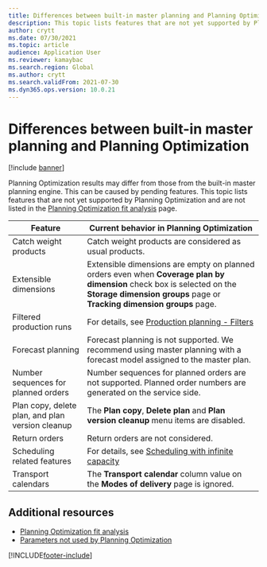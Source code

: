 ```yaml
---
title: Differences between built-in master planning and Planning Optimization
description: This topic lists features that are not yet supported by Planning Optimization and are not listed in the Planning Optimization fit analysis page.
author: crytt
ms.date: 07/30/2021
ms.topic: article
audience: Application User
ms.reviewer: kamaybac
ms.search.region: Global
ms.author: crytt
ms.search.validFrom: 2021-07-30
ms.dyn365.ops.version: 10.0.21
---
```


# Differences between built-in master planning and Planning Optimization

[!include [banner](../../includes/banner.md)]

Planning Optimization results may differ from those from the built-in master planning engine. This can be caused by pending features. This topic lists features that are not yet supported by Planning Optimization and are not listed in the [Planning Optimization fit analysis](planning-optimization-fit-analysis.md) page.

| Feature | Current behavior in Planning Optimization |
| --- | --- |
| Catch weight products | Catch weight products are considered as usual products.|
| Extensible dimensions | Extensible dimensions are empty on planned orders even when **Coverage plan by dimension** check box is selected on the **Storage dimension groups** page or **Tracking dimension groups** page. |
| Filtered production runs | For details, see [Production planning - Filters](production-planning.md#filters) |
| Forecast planning | Forecast planning is not supported. We recommend using master planning with a forecast model assigned to the master plan. |
| Number sequences for planned orders | Number sequences for planned orders are not supported. Planned order numbers are generated on the service side. |
| Plan copy, delete plan, and plan version cleanup | The **Plan copy**, **Delete plan** and **Plan version cleanup** menu items are disabled. |
| Return orders | Return orders are not considered. |
| Scheduling related features | For details, see [Scheduling with infinite capacity](infinite-capacity-planning#limitations.md) |
| Transport calendars | The **Transport calendar** column value on the **Modes of delivery** page is ignored. |

## Additional resources

- [Planning Optimization fit analysis](planning-optimization-fit-analysis.md)
- [Parameters not used by Planning Optimization](not-used-parameters.md)


[!INCLUDE[footer-include](../../../includes/footer-banner.md)]

